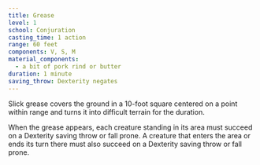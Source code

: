 ```yaml
---
title: Grease
level: 1
school: Conjuration
casting_time: 1 action
range: 60 feet
components: V, S, M
material_components:
  - a bit of pork rind or butter
duration: 1 minute
saving_throw: Dexterity negates
---
```


Slick grease covers the ground in a 10-foot square centered on a point within range and turns it into difficult terrain for the duration.

When the grease appears, each creature standing in its area must succeed on a Dexterity saving throw or fall prone. A creature that enters the area or ends its turn there must also succeed on a Dexterity saving throw or fall prone.
